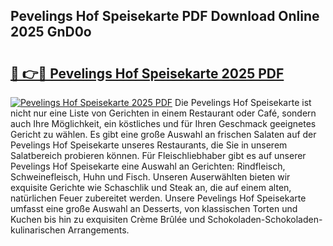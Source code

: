 ## Pevelings Hof Speisekarte PDF Download Online 2025 GnD0o

# <h2><a href="http://gc6j612.nevu.top/?p=Pevelings+Hof+Speisekarte">🔗 👉🔴 Pevelings Hof Speisekarte 2025 PDF</a></h2>

[![Pevelings Hof Speisekarte 2025 PDF](https://i.imgur.com/dBaPXMq.png)](http://gc6j612.nevu.top/?p=Pevelings+Hof+Speisekarte)
Die Pevelings Hof Speisekarte ist nicht nur eine Liste von Gerichten in einem Restaurant oder Café, sondern auch Ihre Möglichkeit, ein köstliches und für Ihren Geschmack geeignetes Gericht zu wählen. Es gibt eine große Auswahl an frischen Salaten auf der Pevelings Hof Speisekarte unseres Restaurants, die Sie in unserem Salatbereich probieren können. Für Fleischliebhaber gibt es auf unserer Pevelings Hof Speisekarte eine Auswahl an Gerichten: Rindfleisch, Schweinefleisch, Huhn und Fisch. Unseren Auserwählten bieten wir exquisite Gerichte wie Schaschlik und Steak an, die auf einem alten, natürlichen Feuer zubereitet werden. Unsere Pevelings Hof Speisekarte umfasst eine große Auswahl an Desserts, von klassischen Torten und Kuchen bis hin zu exquisiten Crème Brûlée und Schokoladen-Schokoladen-kulinarischen Arrangements.
